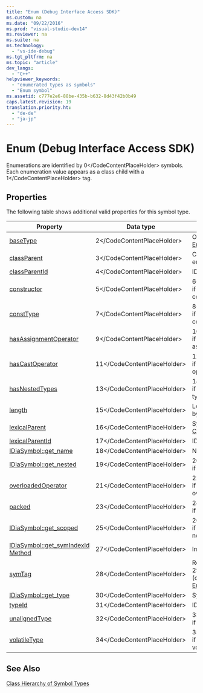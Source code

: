 ```yaml
---
title: "Enum (Debug Interface Access SDK)"
ms.custom: na
ms.date: "09/22/2016"
ms.prod: "visual-studio-dev14"
ms.reviewer: na
ms.suite: na
ms.technology: 
  - "vs-ide-debug"
ms.tgt_pltfrm: na
ms.topic: "article"
dev_langs: 
  - "C++"
helpviewer_keywords: 
  - "enumerated types as symbols"
  - "Enum symbol"
ms.assetid: c777e2e6-88be-435b-b632-8d43f42b0b49
caps.latest.revision: 19
translation.priority.ht: 
  - "de-de"
  - "ja-jp"
---
```

# Enum (Debug Interface Access SDK)
Enumerations are identified by <CodeContentPlaceHolder>0\</CodeContentPlaceHolder> symbols. Each enumeration value appears as a class child with a <CodeContentPlaceHolder>1\</CodeContentPlaceHolder> tag.  
  
## Properties  
 The following table shows additional valid properties for this symbol type.  
  
|Property|Data type|Description|  
|--------------|---------------|-----------------|  
|[baseType](../vs140/idiasymbol--get_basetype.md)|<CodeContentPlaceHolder>2\</CodeContentPlaceHolder>|One of the [BasicType Enumeration](../vs140/basictype.md) values.|  
|[classParent](../vs140/idiasymbol--get_classparent.md)|<CodeContentPlaceHolder>3\</CodeContentPlaceHolder>|Class parent of this enumeration, if any.|  
|[classParentId](../vs140/idiasymbol--get_classparentid.md)|<CodeContentPlaceHolder>4\</CodeContentPlaceHolder>|ID of the class parent symbol.|  
|[constructor](../vs140/idiasymbol--get_constructor.md)|<CodeContentPlaceHolder>5\</CodeContentPlaceHolder>|<CodeContentPlaceHolder>6\</CodeContentPlaceHolder> if the enumeration has a constructor.|  
|[constType](../vs140/idiasymbol--get_consttype.md)|<CodeContentPlaceHolder>7\</CodeContentPlaceHolder>|<CodeContentPlaceHolder>8\</CodeContentPlaceHolder> if the enumeration is marked as const.|  
|[hasAssignmentOperator](../vs140/idiasymbol--get_hasassignmentoperator.md)|<CodeContentPlaceHolder>9\</CodeContentPlaceHolder>|<CodeContentPlaceHolder>10\</CodeContentPlaceHolder> if the enumeration has an assignment operator.|  
|[hasCastOperator](../vs140/idiasymbol--get_hascastoperator.md)|<CodeContentPlaceHolder>11\</CodeContentPlaceHolder>|<CodeContentPlaceHolder>12\</CodeContentPlaceHolder> if the enumeration has a cast operator.|  
|[hasNestedTypes](../vs140/idiasymbol--get_hasnestedtypes.md)|<CodeContentPlaceHolder>13\</CodeContentPlaceHolder>|<CodeContentPlaceHolder>14\</CodeContentPlaceHolder> if the enumeration has nested types.|  
|[length](../vs140/idiasymbol--get_length.md)|<CodeContentPlaceHolder>15\</CodeContentPlaceHolder>|Length of this enumeration in bytes.|  
|[lexicalParent](../vs140/idiasymbol--get_lexicalparent.md)|<CodeContentPlaceHolder>16\</CodeContentPlaceHolder>|Symbol of the enclosing [Compiland](../vs140/compiland.md).|  
|[lexicalParentId](../vs140/idiasymbol--get_lexicalparentid.md)|<CodeContentPlaceHolder>17\</CodeContentPlaceHolder>|ID of the lexical parent symbol.|  
|[IDiaSymbol::get_name](../vs140/idiasymbol--get_name.md)|<CodeContentPlaceHolder>18\</CodeContentPlaceHolder>|Name of the enumerated type.|  
|[IDiaSymbol::get_nested](../vs140/idiasymbol--get_nested.md)|<CodeContentPlaceHolder>19\</CodeContentPlaceHolder>|<CodeContentPlaceHolder>20\</CodeContentPlaceHolder> if the enumeration is nested.|  
|[overloadedOperator](../vs140/idiasymbol--get_overloadedoperator.md)|<CodeContentPlaceHolder>21\</CodeContentPlaceHolder>|<CodeContentPlaceHolder>22\</CodeContentPlaceHolder> if the enumeration has any overloaded operators.|  
|[packed](../vs140/idiasymbol--get_packed.md)|<CodeContentPlaceHolder>23\</CodeContentPlaceHolder>|<CodeContentPlaceHolder>24\</CodeContentPlaceHolder> if the enumeration is packed.|  
|[IDiaSymbol::get_scoped](../vs140/idiasymbol--get_scoped.md)|<CodeContentPlaceHolder>25\</CodeContentPlaceHolder>|<CodeContentPlaceHolder>26\</CodeContentPlaceHolder> if the enumeration appears in a nonglobal lexical scope.|  
|[IDiaSymbol::get_symIndexId Method](../vs140/idiasymbol--get_symindexid.md)|<CodeContentPlaceHolder>27\</CodeContentPlaceHolder>|Index ID of symbol.|  
|[symTag](../vs140/idiasymbol--get_symtag.md)|<CodeContentPlaceHolder>28\</CodeContentPlaceHolder>|Returns <CodeContentPlaceHolder>29\</CodeContentPlaceHolder> (one of the [SymTagEnum Enumeration](../vs140/symtagenum.md) values).|  
|[IDiaSymbol::get_type](../vs140/idiasymbol--get_type.md)|<CodeContentPlaceHolder>30\</CodeContentPlaceHolder>|Symbol for the underlying type.|  
|[typeId](../vs140/idiasymbol--get_typeid.md)|<CodeContentPlaceHolder>31\</CodeContentPlaceHolder>|ID of the type symbol.|  
|[unalignedType](../vs140/idiasymbol--get_unalignedtype.md)|<CodeContentPlaceHolder>32\</CodeContentPlaceHolder>|<CodeContentPlaceHolder>33\</CodeContentPlaceHolder> if the enumeration is unaligned.|  
|[volatileType](../vs140/idiasymbol--get_volatiletype.md)|<CodeContentPlaceHolder>34\</CodeContentPlaceHolder>|<CodeContentPlaceHolder>35\</CodeContentPlaceHolder> if the enumeration is marked as volatile.|  
  
## See Also  
 [Class Hierarchy of Symbol Types](../vs140/class-hierarchy-of-symbol-types.md)